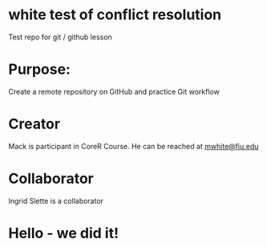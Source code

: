 # white test of conflict resolution

Test repo for git / github lesson

# Purpose:

Create a remote repository on GitHub and practice Git workflow

# Creator

Mack is participant in CoreR Course. He can be reached at [mwhite\@fiu.edu](mailto:mwhite@fiu.edu)

# Collaborator

Ingrid Slette is a collaborator

# Hello - we did it!
